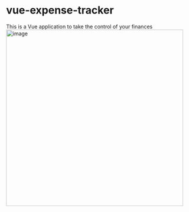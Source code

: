 # vue-expense-tracker
This is a Vue application to take the control of your finances
<img width="479" alt="image" src="https://github.com/izturgan/vue-expense-tracker/assets/77568228/09cda504-89e2-4122-ac7e-64129a84b400">
